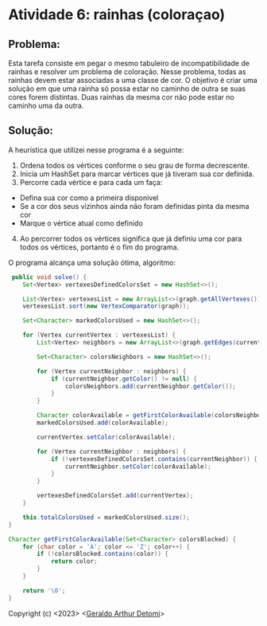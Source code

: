 # Atividade 6: rainhas (coloraçao)

## Problema:
Esta tarefa consiste em pegar o mesmo tabuleiro de incompatibilidade de rainhas e resolver um problema de coloração. 
Nesse problema, todas as rainhas devem estar associadas a uma classe de cor. O objetivo é criar uma solução em 
que uma rainha só possa estar no caminho de outra se suas cores forem distintas. Duas rainhas da mesma cor 
não pode estar no caminho uma da outra.

## Solução:
A heurística que utilizei nesse programa é a seguinte:
1. Ordena todos os vértices conforme o seu grau de forma decrescente.
2. Inicia um HashSet para marcar vértices que já tiveram sua cor definida.
3. Percorre cada vértice e para cada um faça:
- Defina sua cor como a primeira disponível
- Se a cor dos seus vizinhos ainda não foram definidas pinta da mesma cor 
- Marque o vértice atual como definido
4. Ao percorrer todos os vértices significa que já definiu uma cor para todos os vértices, portanto é o fim do programa.

O programa alcança uma solução ótima, algoritmo:
```java
 public void solve() {
    Set<Vertex> vertexesDefinedColorsSet = new HashSet<>();

    List<Vertex> vertexesList = new ArrayList<>(graph.getAllVertexes());
    vertexesList.sort(new VertexComparator(graph));

    Set<Character> markedColorsUsed = new HashSet<>();

    for (Vertex currentVertex : vertexesList) {
        List<Vertex> neighbors = new ArrayList<>(graph.getEdges(currentVertex));

        Set<Character> colorsNeighbors = new HashSet<>();

        for (Vertex currentNeighbor : neighbors) {
            if (currentNeighbor.getColor() != null) {
                colorsNeighbors.add(currentNeighbor.getColor());
            }
        }

        Character colorAvailable = getFirstColorAvailable(colorsNeighbors);
        markedColorsUsed.add(colorAvailable);

        currentVertex.setColor(colorAvailable);

        for (Vertex currentNeighbor : neighbors) {
            if (!vertexesDefinedColorsSet.contains(currentNeighbor)) {
                currentNeighbor.setColor(colorAvailable);
            }
        }

        vertexesDefinedColorsSet.add(currentVertex);
    }

    this.totalColorsUsed = markedColorsUsed.size();
}

Character getFirstColorAvailable(Set<Character> colorsBlocked) {
    for (char color = 'A'; color <= 'Z'; color++) {
        if (!colorsBlocked.contains(color)) {
            return color;
        }
    }

    return '\0';
}
```

Copyright (c) <2023> <[Geraldo Arthur Detomi](https://github.com/Arthurdetomi)>